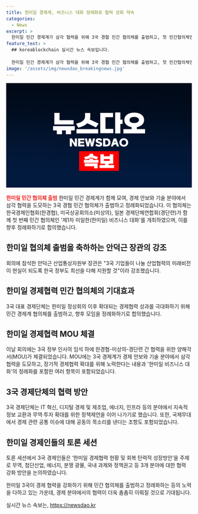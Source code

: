 ```yaml
---
title: 한미일 경제계, 비즈니스 대화 정례화로 협력 강화 약속
categories:
  - News
excerpt: >
  한미일 민간 경제계가 삼각 협력을 위해 3국 경협 민간 협의체를 출범하고, 첫 민간협의체인 한미일 비즈니스 대화를 개최했다. 이로써 3국 정상회의 이후 경제협력을 극대화하기 위해 민간 경제계가 협력할 것으로 예상되며, IT, 디지털 경제, 에너지, 인프라 등 분야에서 협력할 것으로 보인다. 또한, 국제무대에서 3국 공통 이슈에 대해 공동의 목소리를 낼 것으로 전망되며, 한미일 비즈니스 대화의 정례화와 정보 교환, 무역·투자 확대 등을 위한 정책제언을 이어 나갈 것으로 예상된다. (출처: 한경닷컴)
feature_text: >
  ## koreablockchain 실시간 뉴스 속보입니다.

  한미일 민간 경제계가 삼각 협력을 위해 3국 경협 민간 협의체를 출범하고, 첫 민간협의체인 한미일 비즈니스 대화를 개최했다. 이로써 3국 정상회의 이후 경제협력을 극대화하기 위해 민간 경제계가 협력할 것으로 예상되며, IT, 디지털 경제, 에너지, 인프라 등 분야에서 협력할 것으로 보인다. 또한, 국제무대에서 3국 공통 이슈에 대해 공동의 목소리를 낼 것으로 전망되며, 한미일 비즈니스 대화의 정례화와 정보 교환, 무역·투자 확대 등을 위한 정책제언을 이어 나갈 것으로 예상된다. (출처: 한경닷컴)
image: '/assets/img/newsdao_breakingnews.jpg'
---
```


<p><img src="/assets/img/newsdao_breakingnews.jpg" alt="koreablockchain 속보" /></p>

<p><b><span style="color: #ee2323;">한미일 민간 협의체 출범</span></b>
한미일 민간 경제계가 함께 모여, 경제 안보와 기술 분야에서 삼각 협력을 도모하는 3국 경협 민간 협의체가 출범하고 정례화되었습니다. 이 협의체는 한국경제인협회(한경협), 미국상공회의소(미상의), 일본 경제단체연합회(경단련)가 함께 첫 번째 민간 협의체인 '제1차 미일한(한미일) 비즈니스 대화'를 개최하였으며, 이를 향후 정례화하기로 합의했습니다.</p>

<h2 data-ke-size="size26">한미일 협의체 출범을 축하하는 안덕근 장관의 강조</h2>

<p>회의에 참석한 안덕근 산업통상자원부 장관은 "3국 기업들이 나눌 산업협력의 미래비전이 현실이 되도록 한국 정부도 최선을 다해 지원할 것"이라 강조했습니다.</p>

<h2 data-ke-size="size26">한미일 경제협력 민간 협의체의 기대효과</h2>

<p>3국 대표 경제단체는 한미일 정상회의 이후 확대되는 경제협력 성과를 극대화하기 위해 민간 경제계 협의체를 출범하고, 향후 모임을 정례화하기로 합의했습니다.</p>

<h2 data-ke-size="size26">한미일 경제협력 MOU 체결</h2>

<p>이날 회의에는 3국 정부 인사의 임석 하에 한경협-미상의-경단련 간 협력을 위한 양해각서(MOU)가 체결되었습니다. MOU에는 3국 경제계가 경제 안보와 기술 분야에서 삼각 협력을 도모하고, 장기적 경제협력 확대를 위해 노력한다는 내용과 '한미일 비즈니스 대화'의 정례화를 포함한 여러 항목이 포함되었습니다.</p>

<h2 data-ke-size="size26">3국 경제단체의 협력 방안</h2>

<p>3국 경제단체는 IT 혁신, 디지털 경제 및 제조업, 에너지, 인프라 등의 분야에서 지속적 정보 교환과 무역·투자 확대를 위한 정책제언을 이어 나가기로 했습니다. 또한, 국제무대에서 경제 관련 공통 이슈에 대해 공동의 목소리를 낸다는 조항도 포함되었습니다.</p>

<h2 data-ke-size="size26">한미일 경제인들의 토론 세션</h2>

<p>토론 세션에서 3국 경제인들은 ‘한미일 경제협력 현황 및 회복 탄력적 성장방안’을 주제로 무역, 첨단산업, 에너지, 분쟁 광물, 국내 과제와 정책권고 등 3개 분야에 대한 협력 강화 방안을 논의하였습니다.</p>

<p>한미일 3국이 경제 협력을 강화하기 위해 민간 협의체를 출범하고 정례화하는 등의 노력을 다하고 있는 가운데, 경제 분야에서의 협력이 더욱 촘촘히 이뤄질 것으로 기대됩니다.</p>
실시간 뉴스 속보는, <a href="https://newsdao.kr" rel="dofollow">https://newsdao.kr</a>


